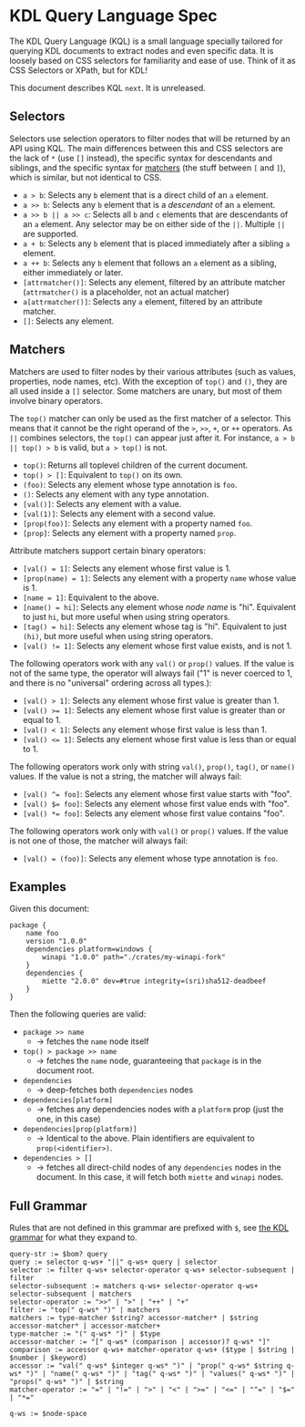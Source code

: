 # KDL Query Language Spec

The KDL Query Language (KQL) is a small language specially tailored for querying KDL
documents to extract nodes and even specific data. It is loosely based on CSS
selectors for familiarity and ease of use. Think of it as CSS Selectors or
XPath, but for KDL!

This document describes KQL `next`. It is unreleased.

## Selectors

Selectors use selection operators to filter nodes that will be returned by an
API using KQL. The main differences between this and CSS selectors are the
lack of `*` (use `[]` instead), the specific syntax for descendants and siblings, and the specific syntax for
[matchers](#matchers) (the stuff between `[` and `]`), which is similar, but not identical to CSS.

* `a > b`: Selects any `b` element that is a direct child of an `a` element.
* `a >> b`: Selects any `b` element that is a _descendant_ of an `a` element.
* `a >> b || a >> c`: Selects all `b` and `c` elements that are descendants of an `a` element. Any selector may be on either side of the `||`. Multiple `||` are supported.
* `a + b`: Selects any `b` element that is placed immediately after a sibling `a` element.
* `a ++ b`: Selects any `b` element that follows an `a` element as a sibling, either immediately or later.
* `[attrmatcher()]`: Selects any element, filtered by an attribute matcher (`attrmatcher()` is a placeholder, not an actual matcher)
* `a[attrmatcher()]`: Selects any `a` element, filtered by an attribute matcher.
* `[]`: Selects any element.

## Matchers

Matchers are used to filter nodes by their various attributes (such as values,
properties, node names, etc). With the exception of `top()` and `()`, they are all
used inside a `[]` selector. Some matchers are unary, but most of them involve
binary operators.

The `top()` matcher can only be used as the first matcher of a selector. This means
that it cannot be the right operand of the `>`, `>>`, `+`, or `++` operators. As `||`
combines selectors, the `top()` can appear just after it. For instance,
 `a > b || top() > b` is valid, but `a > top()` is not.

* `top()`: Returns all toplevel children of the current document.
* `top() > []`: Equivalent to `top()` on its own.
* `(foo)`: Selects any element whose type annotation is `foo`.
* `()`: Selects any element with any type annotation.
* `[val()]`: Selects any element with a value.
* `[val(1)]`: Selects any element with a second value.
* `[prop(foo)]`: Selects any element with a property named `foo`.
* `[prop]`: Selects any element with a property named `prop`.

Attribute matchers support certain binary operators:

* `[val() = 1]`: Selects any element whose first value is 1.
* `[prop(name) = 1]`: Selects any element with a property `name` whose value is 1.
* `[name = 1]`: Equivalent to the above.
* `[name() = hi]`: Selects any element whose _node name_ is "hi". Equivalent to just `hi`, but more useful when using string operators.
* `[tag() = hi]`: Selects any element whose tag is "hi". Equivalent to just `(hi)`, but more useful when using string operators.
* `[val() != 1]`: Selects any element whose first value exists, and is not 1.

The following operators work with any `val()` or `prop()` values.
If the value is not of the same type, the operator will always fail ("1" is
never coerced to 1, and there is no "universal" ordering across all types.):

* `[val() > 1]`: Selects any element whose first value is greater than 1.
* `[val() >= 1]`: Selects any element whose first value is greater than or equal to 1.
* `[val() < 1]`: Selects any element whose first value is less than 1.
* `[val() <= 1]`: Selects any element whose first value is less than or equal to 1.

The following operators work only with string `val()`, `prop()`, `tag()`, or `name()` values.
If the value is not a string, the matcher will always fail:

* `[val() ^= foo]`: Selects any element whose first value starts with "foo".
* `[val() $= foo]`: Selects any element whose first value ends with "foo".
* `[val() *= foo]`: Selects any element whose first value contains "foo".

The following operators work only with `val()` or `prop()` values. If the value
is not one of those, the matcher will always fail:

* `[val() = (foo)]`: Selects any element whose type annotation is `foo`.

## Examples

Given this document:

```kdl
package {
    name foo
    version "1.0.0"
    dependencies platform=windows {
        winapi "1.0.0" path="./crates/my-winapi-fork"
    }
    dependencies {
        miette "2.0.0" dev=#true integrity=(sri)sha512-deadbeef
    }
}
```

Then the following queries are valid:

* `package >> name`
    * -> fetches the `name` node itself
* `top() > package >> name`
    * -> fetches the `name` node, guaranteeing that `package` is in the document root.
* `dependencies`
    * -> deep-fetches both `dependencies` nodes
* `dependencies[platform]`
    * -> fetches any dependencies nodes with a `platform` prop (just the one, in this case)
* `dependencies[prop(platform)]`
    * -> Identical to the above. Plain identifiers are equivalent to `prop(<identifier>)`.
* `dependencies > []`
    * -> fetches all direct-child nodes of any `dependencies` nodes in the
         document. In this case, it will fetch both `miette` and `winapi` nodes.

## Full Grammar

Rules that are not defined in this grammar are prefixed with `$`, see [the KDL
grammar](https://kdl.dev/spec/#name-full-grammar) for
what they expand to.

```
query-str := $bom? query
query := selector q-ws+ "||" q-ws+ query | selector
selector := filter q-ws+ selector-operator q-ws+ selector-subsequent | filter
selector-subsequent := matchers q-ws+ selector-operator q-ws+ selector-subsequent | matchers
selector-operator := ">>" | ">" | "++" | "+"
filter := "top(" q-ws* ")" | matchers
matchers := type-matcher $string? accessor-matcher* | $string accessor-matcher* | accessor-matcher+
type-matcher := "(" q-ws* ")" | $type
accessor-matcher := "[" q-ws* (comparison | accessor)? q-ws* "]"
comparison := accessor q-ws+ matcher-operator q-ws+ ($type | $string | $number | $keyword)
accessor := "val(" q-ws* $integer q-ws* ")" | "prop(" q-ws* $string q-ws* ")" | "name(" q-ws* ")" | "tag(" q-ws* ")" | "values(" q-ws* ")" | "props(" q-ws* ")" | $string
matcher-operator := "=" | "!=" | ">" | "<" | ">=" | "<=" | "^=" | "$=" | "*="

q-ws := $node-space
```

